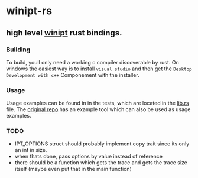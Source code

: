 # winipt-rs
## high level [winipt](https://github.com/ionescu007/winipt) rust bindings.

### Building
To build, youll only need a working c compiler discoverable by rust.
On windows the easiest way is to install `visual studio` and then
get the `Desktop Development with c++` Componement with the installer.

### Usage
Usage examples can be found in in the tests, which are located in the [lib.rs](https://github.com/sum-catnip/winipt-rs/blob/master/src/lib.rs) file.
The [original repo](https://github.com/ionescu007/winipt) has an example tool which can also be used as usage examples.

### TODO
- IPT_OPTIONS struct should probably implement copy trait since its only an int in size.
- when thats done, pass options by value instead of reference
- there should be a function which gets the trace and gets the trace size itself (maybe even put that in the main function)
